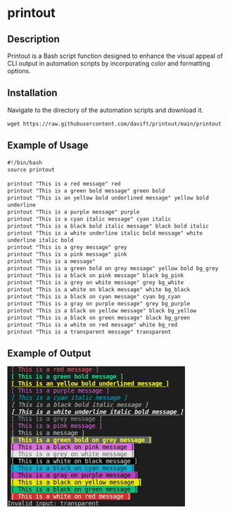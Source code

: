 # printout

## Description

Printout is a Bash script function designed to enhance the visual appeal of CLI output in automation scripts by incorporating color and formatting options.

## Installation

Navigate to the directory of the automation scripts and download it.
```
wget https://raw.githubusercontent.com/davift/printout/main/printout
```

## Example of Usage

```
#!/bin/bash
source printout

printout "This is a red message" red 
printout "This is a green bold message" green bold
printout "This is an yellow bold underlined message" yellow bold underline
printout "This is a purple message" purple 
printout "This is a cyan italic message" cyan italic 
printout "This is a black bold italic message" black bold italic
printout "This is a white underline italic bold message" white underline italic bold
printout "This is a grey message" grey
printout "This is a pink message" pink 
printout "This is a message"
printout "This is a green bold on grey message" yellow bold bg_grey
printout "This is a black on pink message" black bg_pink
printout "This is a grey on white message" grey bg_white
printout "This is a white on black message" white bg_black
printout "This is a black on cyan message" cyan bg_cyan
printout "This is a gray on purple message" grey bg_purple
printout "This is a black on yellow message" black bg_yellow
printout "This is a black on green message" black bg_green
printout "This is a white on red message" white bg_red
printout "This is a transparent message" transparent
```

## Example of Output

![listener_screenshot](https://github.com/davift/printout/blob/main/printout01.png)
